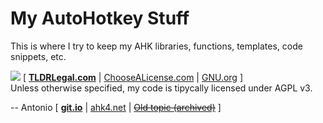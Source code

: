 # My AutoHotkey Stuff

This is where I try to keep my AHK libraries, functions, templates, code snippets, etc.

[![](https://www.gnu.org/graphics/agplv3-88x31.png)](https://www.gnu.org/graphics/license-logos.html) [ [**TLDRLegal.com**][tldrl] | [ChooseALicense.com][cal] | [GNU.org][gnu] ]  
Unless otherwise specified, my code is tipycally licensed under AGPL v3.  

-- Antonio [ [**git.io**][gio] | [ahk4.net][a4] | [~~Old topic (archived)~~][tf] ]

[gio]: https://git.io/master
[a4]: http://masterfocus.ahk4.net
[tf]: http://www.autohotkey.com/community/viewtopic.php?f=2&t=88198
[tldrl]: https://tldrlegal.com/license/gnu-affero-general-public-license-v3-(agpl-3.0)
[cal]: http://choosealicense.com/licenses/agpl-3.0/
[gnu]: https://www.gnu.org/licenses/agpl-3.0.html

